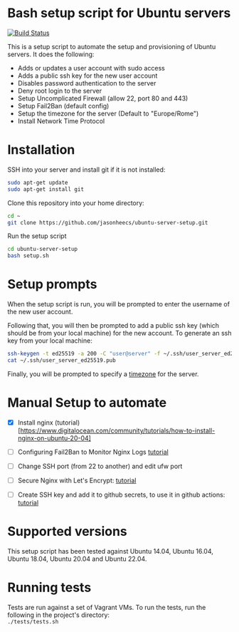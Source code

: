 # Bash setup script for Ubuntu servers
[![Build Status](https://travis-ci.org/jasonheecs/ubuntu-server-setup.svg?branch=master)](https://travis-ci.org/jasonheecs/ubuntu-server-setup)

This is a setup script to automate the setup and provisioning of Ubuntu servers. It does the following:
* Adds or updates a user account with sudo access
* Adds a public ssh key for the new user account
* Disables password authentication to the server
* Deny root login to the server
* Setup Uncomplicated Firewall (allow 22, port 80 and 443)
* Setup Fail2Ban (default config)
* Setup the timezone for the server (Default to "Europe/Rome")
* Install Network Time Protocol

# Installation
SSH into your server and install git if it is not installed:
```bash
sudo apt-get update
sudo apt-get install git
```

Clone this repository into your home directory:
```bash
cd ~
git clone https://github.com/jasonheecs/ubuntu-server-setup.git
```

Run the setup script
```bash
cd ubuntu-server-setup
bash setup.sh
```

# Setup prompts
When the setup script is run, you will be prompted to enter the username of the new user account. 

Following that, you will then be prompted to add a public ssh key (which should be from your local machine) for the new account. To generate an ssh key from your local machine:
```bash
ssh-keygen -t ed25519 -a 200 -C "user@server" -f ~/.ssh/user_server_ed25519
cat ~/.ssh/user_server_ed25519.pub
```

Finally, you will be prompted to specify a [timezone](https://en.wikipedia.org/wiki/List_of_tz_database_time_zones) for the server. 

# Manual Setup to automate
- [x] Install nginx (tutorial)[https://www.digitalocean.com/community/tutorials/how-to-install-nginx-on-ubuntu-20-04]
- [ ] Configuring Fail2Ban to Monitor Nginx Logs [tutorial](https://www.digitalocean.com/community/tutorials/how-to-protect-an-nginx-server-with-fail2ban-on-ubuntu-20-04#step-2-configuring-fail2ban-to-monitor-nginx-logs)
- [ ] Change SSH port (from 22 to another) and edit ufw port
- [ ] Secure Nginx with Let's Encrypt: [tutorial](https://www.digitalocean.com/community/tutorials/how-to-secure-nginx-with-let-s-encrypt-on-ubuntu-20-04)
- [ ] Create SSH key and add it to github secrets, to use it in github actions: [tutorial](https://dev.to/knowbee/how-to-setup-continuous-deployment-of-a-website-on-a-vps-using-github-actions-54im)


# Supported versions
This setup script has been tested against Ubuntu 14.04, Ubuntu 16.04, Ubuntu 18.04, Ubuntu 20.04 and Ubuntu 22.04.

# Running tests
Tests are run against a set of Vagrant VMs. To run the tests, run the following in the project's directory:  
`./tests/tests.sh`

